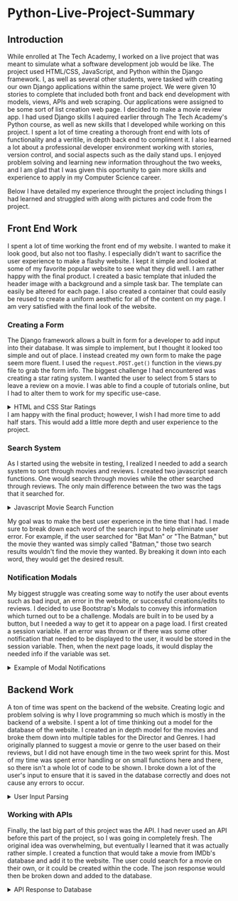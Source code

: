 # Python-Live-Project-Summary

## Introduction
While enrolled at The Tech Academy, I worked on a live project that was meant to simulate what a software development job would be like. The project used HTML/CSS, JavaScript, and Python within the Django framework. I, as well as several other students, were tasked with creating our own Django applications within the same project. We were given 10 stories to complete that included both front and back end development with models, views, APIs and web scraping. Our applications were assigned to be some sort of list creation web page. I decided to make a movie review app. I had used Django skills I aquired earlier through The Tech Academy's Python course, as well as new skills that I developed while working on this project. I spent a lot of time creating a thorough front end with lots of functionality and a veritile, in depth back end to compliment it. I also learned a lot about a professional developer environment working with stories, version control, and social aspects such as the daily stand ups. I enjoyed problem solving and learning new information throughout the two weeks, and I am glad that I was given this oportunity to gain more skills and experience to apply in my Computer Science career.

Below I have detailed my experience throught the project including things I had learned and struggled with along with pictures and code from the project.

## Front End Work
I spent a lot of time working the front end of my website. I wanted to make it look good, but also not too flashy. I especially didn't want to sacrifice the user experience to make a flashy website. I kept it simple and looked at some of my favorite popular website to see what they did well. I am rather happy with the final product. I created a basic template that inluded the header image with a background and a simple task bar. The template can easily be altered for each page. I also created a container that could easily be reused to create a uniform aesthetic for all of the content on my page. I am very satisfied with the final look of the website.

### Creating a Form
The Django framework allows a built in form for a developer to add input into their database. It was simple to implement, but I thought it looked too simple and out of place. I instead created my own form to make the page seem more fluent. I used the ```request.POST.get()``` function in the views.py file to grab the form info. The biggest challenge I had encountered was creating a star rating system. I wanted the user to select from 5 stars to leave a review on a movie. I was able to find a couple of tutorials online, but I had to alter them to work for my specific use-case.
<details>
  <summary>HTML and CSS Star Ratings</summary>

  HTML: 
  ```
  <div class="stars">
      <input class="star star-5" id="star-5" type="radio" name="star" value="5" {% if e_stars == 5 %}checked{% endif %}/>
      <label class="star star-5" for="star-5"></label>
      <input class="star star-4" id="star-4" type="radio" name="star" value="4" {% if e_stars == 4 %}checked{% endif %}/>
      <label class="star star-4" for="star-4"></label>
      <input class="star star-3" id="star-3" type="radio" name="star" value="3" {% if e_stars == 3 %}checked{% endif %}/>
      <label class="star star-3" for="star-3"></label>
      <input class="star star-2" id="star-2" type="radio" name="star" value="2" {% if e_stars == 2 %}checked{% endif %}/>
      <label class="star star-2" for="star-2"></label>
      <input class="star star-1" id="star-1" type="radio" name="star" value="1" {% if e_stars == 1 %}checked{% endif %}/>
      <label class="star star-1" for="star-1"></label>
  </div>
  ```
  The e_stars variable as passed in from the views.py file. This was used if the user was editing an old review and wanted to change their rating. That way it would save their previous setting.

  CSS: 
  ```
  div.stars {
    display: inline-block;
  }

  input.star { display: none; }

  label.star {
    float: right;
    padding: 0 5px;
    font-size: 30px;
    color: lightgray;
    transition: all .2s;
    margin: 0;
    height: 27.5px;
  }

  input.star:checked ~ label.star:before {
    content: '\f005';
    color: rgb(255,190,100);
    transition: all .25s;
  }

  label.star:hover { cursor: pointer; }

  label.star:before {
    content: '\f005';
    font-family: FontAwesome;
  }

  .dr-stars {
      font-family: FontAwesome;
      color: lightgray;
  }

  .selected-star {
      color: rgb(255,190,100);
  }
  ```
  
  </details>
I am happy with the final product; however, I wish I had more time to add half stars. This would add a little more depth and user experience to the project.

### Search System
As I started using the website in testing, I realized I needed to add a search system to sort through movies and reviews. I created two javascript search functions. One would search through movies while the other searched through reviews. The only main difference between the two was the tags that it searched for.
  
<details>
  <summary>Javascript Movie Search Function</summary>
  
  ```
  function SearchMovies()
  {
      console.log("run")
      search_string = document.getElementById("js_movie_search").value.toLowerCase();
      search_words = search_string.split(" ");

      var movie_containers = document.getElementsByClassName("js_searchable");
      for (var i = 0; i < movie_containers.length; i++)
      {
          var movie_title = document.getElementById(movie_containers[i].id).getElementsByTagName("p")[0].innerHTML.toLowerCase();

          movie_contains_words = true;

          for (var w = 0; w < search_words.length; w++)
          {
              if (!movie_title.includes(search_words[w]))
              {
                  movie_contains_words = false;
                  break;
              }
          }

          if (!movie_contains_words) movie_containers[i].style.display = 'none';
          else movie_containers[i].style.display = 'block';

      }
  }
  ```

</details>

My goal was to make the best user experience in the time that I had. I made sure to break down each word of the search input to help eliminate user error. For example, if the user searched for "Bat Man" or "The Batman," but the movie they wanted was simply called "Batman," those two search results wouldn't find the movie they wanted. By breaking it down into each word, they would get the desired result.

### Notification Modals
My biggest struggle was creating some way to notify the user about events such as bad input, an error in the website, or successful creations/edits to reviews. I decided to use Bootstrap's Modals to convey this information which turned out to be a challenge. Modals are built in to be used by a button, but I needed a way to get it to appear on a page load. I first created a session variable. If an error was thrown or if there was some other notification that needed to be displayed to the user, it would be stored in the session variable. Then, when the next page loads, it would display the needed info if the variable was set.
<details>
  <summary>Example of Modal Notifications</summary>

  ```
  {% if e_message is not None %}
      <div class="modal show" id="actionNotif" tabindex="-1" role="dialog" style="display: block" onclick="$('.modal').hide()">
          <div class="modal-dialog" role="document">
              <div class="modal-content">
                  <div class="modal-header bg-danger text-light">
                      <h5 class="modal-title" id="exampleModalLabel">Submission Error</h5>
                      <button type="button" class="close" data-dismiss="modal" aria-label="Close" onclick="$('.modal').hide()">
                          <span class="text-light" aria-hidden="true">&times;</span>
                      </button>
                  </div>
                  <div class="modal-body">
                      You have received the following errors on your last submission: <br/><br/>
                      {% if e_message == 'movie-already-reviewed' %}
                          &nbsp;- You have already reviewed that movie.<br/>
                          &nbsp;&nbsp;&nbsp;&nbsp;Click <a href="{{ e_rev_obj.get_edit_url }}">here</a> to edit.
                      {% else %}
                          {{ e_message }}
                      {% endif %}
                  </div>
              </div>
          </div>
      </div>
  {% endif %}
  ```

</details>

## Backend Work
A ton of time was spent on the backend of the website. Creating logic and problem solving is why I love programming so much which is mostly in the backend of a website. I spent a lot of time thinking out a model for the database of the website. I created an in depth model for the movies and broke them down into multiple tables for the Director and Genres. I had originally planned to suggest a movie or genre to the user based on their reviews, but I did not have enough time in the two week sprint for this. Most of my time was spent error handling or on small functions here and there, so there isn't a whole lot of code to be shown. I broke down a lot of the user's input to ensure that it is saved in the database correctly and does not cause any errors to occur. 
<details>
  <summary>User Input Parsing</summary>
  
  ```
  # If no movie found or movie already reviewed, no need to check errors
  if valid_review:
      # Checks if the user entered a star rating
      if review_stars is None:
          valid_review = False  # Tells the program that there is an error
          # Adds to the error message to say what the error is
          error_message += " - No stars selected. Please select a star rating before submitting.\n"
      # Makes sure the user inputted review text
      if len(review_text) < 1:
          valid_review = False  # Tells the program that there is an error
          # Adds to the error messages to say what the error is
          error_message += " - No review written. Please write out a review before submitting.\n"
      # Checks if the user's review has too many characters
      if len(review_text) > 1000:
          valid_review = False  # Tells the program that there is an error
          extra_characters = len(review_text) - 1000  # Calculates how many chars over the limit the user is
          # Adds to the error message to say what the error is - includes number of exceeded characters
          error_message += " - Your review  is {} characters too long. There is a maximum of 1000 characters\n"\
              .format(extra_characters)
  ```
  
</details>


### Working with APIs
Finally, the last big part of this project was the API. I had never used an API before this part of the project, so I was going in completely fresh. The original idea was overwhelming, but eventually I learned that it was actually rather simple. I created a function that would take a movie from IMDb's database and add it to the website. The user could search for a movie on their own, or it could be created within the code. The json response would then be broken down and added to the database.
<details>
  <summary>API Response to Database</summary>
  
  ```
  def add_movie_to_db(response):
      if response.status_code != 200 or not response.json()['Response']:
          return None

      response_string = response.json()
      try:
          d = Director.objects.get(director_name=response_string['Director'])
      except:
          if response_string['Director'] == 'N/A':
              d = Director(director_name=response_string['Writer'])
              d.save()
          else:
              d = Director(director_name=response_string['Director'])
              d.save()

      genre_list = response_string['Genre'].split(',')
      g = [None, None, None]
      for i in range(len(genre_list)):
          if i > 2:
              break
          try:
              g[i] = Genre.objects.get(genre_name=genre_list[i])
          except:
              g[i] = Genre(genre_name=genre_list[i])
              g[i].save()

      movie_name = response_string['Title'].replace('/', ' ')
      movie_name = movie_name.replace('&', ' ')

      try:
          m = Movie.objects.get(movie_name=movie_name)
      except:
          if '–' in response_string['Year']:
              movie_year = response_string['Year'][:4]
          else:
              movie_year = response_string['Year']
          m = Movie(movie_name=movie_name, movie_year=movie_year, movie_director=d,
                    movie_image=response_string['Poster'], movie_genre1=g[0], movie_genre2=g[1], movie_genre3=g[2])
          m.save()
  ```
  
</details>

